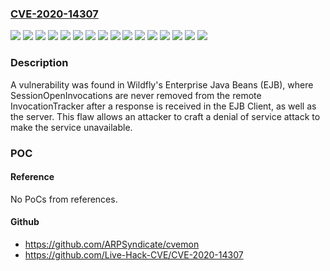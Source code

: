 ### [CVE-2020-14307](https://cve.mitre.org/cgi-bin/cvename.cgi?name=CVE-2020-14307)
![](https://img.shields.io/static/v1?label=Product&message=AMQ%20Clients%202.y%20for%20RHEL%206&color=blue)
![](https://img.shields.io/static/v1?label=Product&message=AMQ%20Clients%202.y%20for%20RHEL%207&color=blue)
![](https://img.shields.io/static/v1?label=Product&message=AMQ%20Clients%202.y%20for%20RHEL%208&color=blue)
![](https://img.shields.io/static/v1?label=Product&message=Red%20Hat%20JBoss%20Enterprise%20Application%20Platform%207.2%20for%20RHEL%206&color=blue)
![](https://img.shields.io/static/v1?label=Product&message=Red%20Hat%20JBoss%20Enterprise%20Application%20Platform%207.2%20for%20RHEL%207&color=blue)
![](https://img.shields.io/static/v1?label=Product&message=Red%20Hat%20JBoss%20Enterprise%20Application%20Platform%207.2%20for%20RHEL%208&color=blue)
![](https://img.shields.io/static/v1?label=Product&message=Red%20Hat%20JBoss%20Enterprise%20Application%20Platform%207.3%20for%20RHEL%206&color=blue)
![](https://img.shields.io/static/v1?label=Product&message=Red%20Hat%20JBoss%20Enterprise%20Application%20Platform%207.3%20for%20RHEL%207&color=blue)
![](https://img.shields.io/static/v1?label=Product&message=Red%20Hat%20JBoss%20Enterprise%20Application%20Platform%207.3%20for%20RHEL%208&color=blue)
![](https://img.shields.io/static/v1?label=Version&message=!%200%3A1.0.24-1.el8%20&color=brighgreen)
![](https://img.shields.io/static/v1?label=Version&message=!%200%3A1.36.0-31.el6_10amq%20&color=brighgreen)
![](https://img.shields.io/static/v1?label=Version&message=!%200%3A1.36.0-31.el7amq%20&color=brighgreen)
![](https://img.shields.io/static/v1?label=Version&message=!%200%3A4.0.33-2.SP1_redhat_00001.1.el6eap%20&color=brighgreen)
![](https://img.shields.io/static/v1?label=Version&message=!%200%3A4.0.33-2.SP1_redhat_00001.1.el7eap%20&color=brighgreen)
![](https://img.shields.io/static/v1?label=Version&message=!%200%3A4.0.33-2.SP1_redhat_00001.1.el8eap%20&color=brighgreen)
![](https://img.shields.io/static/v1?label=Vulnerability&message=Improper%20Resource%20Shutdown%20or%20Release&color=brighgreen)

### Description

A vulnerability was found in Wildfly's Enterprise Java Beans (EJB), where SessionOpenInvocations are never removed from the remote InvocationTracker after a response is received in the EJB Client, as well as the server. This flaw allows an attacker to craft a denial of service attack to make the service unavailable.

### POC

#### Reference
No PoCs from references.

#### Github
- https://github.com/ARPSyndicate/cvemon
- https://github.com/Live-Hack-CVE/CVE-2020-14307

